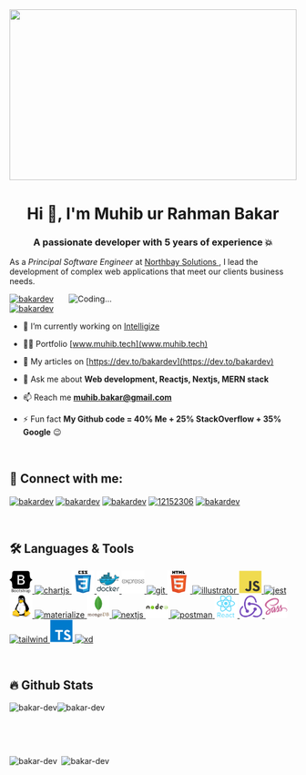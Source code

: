 <div id="header" align="center">
  <img src="https://user-images.githubusercontent.com/10498744/210012254-234538ff-d198-48aa-8964-37e6fd45d227.gif" height="300" width="100%" />
</div>

<h1 align="center">Hi 👋, I'm Muhib ur Rahman Bakar</h1>
<h3 align="center">A passionate developer with 5 years of experience 💥</h3>
<p>As a <i>Principal Software Engineer</i> at <a href="https://northbaysolutions.com" target="blank"> Northbay Solutions </a>, I lead the development of complex web applications that meet our clients business needs.</p>

<img src="https://cdn.dribbble.com/users/1162077/screenshots/3848914/programmer.gif" width="400" align="right" alt="Coding..."/>

<p align="left"> <a href="https://twitter.com/bakardev" target="blank"><img src="https://img.shields.io/twitter/follow/bakardev?logo=twitter&style=for-the-badge" alt="bakardev" /></a> <a href="https://github.com/bakardev" target="blank"><img src="https://img.shields.io/github/followers/bakar-dev?logo=github&label=follow&style=for-the-badge" alt="bakardev" /></a> </p>

- 🔭 I’m currently working on [Intelligize](https://www.intelligize.com)

- 👨‍💻 Portfolio [www.muhib.tech](www.muhib.tech)

- 📝 My articles on [https://dev.to/bakardev](https://dev.to/bakardev)

- 💬 Ask me about **Web development, Reactjs, Nextjs, MERN stack**

- 📫 Reach me **muhib.bakar@gmail.com**

- ⚡ Fun fact **My Github code = 40% Me + 25% StackOverflow + 35% Google** 😉

</br>

## 👨 Connect with me:

<p align="left">
<a href="https://dev.to/bakardev" target="blank"><img align="center" src="https://raw.githubusercontent.com/rahuldkjain/github-profile-readme-generator/master/src/images/icons/Social/devto.svg" alt="bakardev" height="30" width="40" /></a>
<a href="https://twitter.com/bakardev" target="blank"><img align="center" src="https://raw.githubusercontent.com/rahuldkjain/github-profile-readme-generator/master/src/images/icons/Social/twitter.svg" alt="bakardev" height="30" width="40" /></a>
<a href="https://linkedin.com/in/bakardev" target="blank"><img align="center" src="https://raw.githubusercontent.com/rahuldkjain/github-profile-readme-generator/master/src/images/icons/Social/linked-in-alt.svg" alt="bakardev" height="30" width="40" /></a>
<a href="https://stackoverflow.com/users/12152306" target="blank"><img align="center" src="https://raw.githubusercontent.com/rahuldkjain/github-profile-readme-generator/master/src/images/icons/Social/stack-overflow.svg" alt="12152306" height="30" width="40" /></a>
<a href="https://instagram.com/bakardev" target="blank"><img align="center" src="https://raw.githubusercontent.com/rahuldkjain/github-profile-readme-generator/master/src/images/icons/Social/instagram.svg" alt="bakardev" height="30" width="40" /></a>
</p>

</br>

## 🛠 Languages & Tools

<p align="left"> <a href="https://getbootstrap.com" target="_blank" rel="noreferrer"> <img src="https://raw.githubusercontent.com/devicons/devicon/master/icons/bootstrap/bootstrap-plain-wordmark.svg" alt="bootstrap" width="40" height="40"/> </a> <a href="https://www.chartjs.org" target="_blank" rel="noreferrer"> <img src="https://www.chartjs.org/media/logo-title.svg" alt="chartjs" width="40" height="40"/> </a> <a href="https://www.w3schools.com/css/" target="_blank" rel="noreferrer"> <img src="https://raw.githubusercontent.com/devicons/devicon/master/icons/css3/css3-original-wordmark.svg" alt="css3" width="40" height="40"/> </a> <a href="https://www.docker.com/" target="_blank" rel="noreferrer"> <img src="https://raw.githubusercontent.com/devicons/devicon/master/icons/docker/docker-original-wordmark.svg" alt="docker" width="40" height="40"/> </a> <a href="https://expressjs.com" target="_blank" rel="noreferrer"> <img src="https://raw.githubusercontent.com/devicons/devicon/master/icons/express/express-original-wordmark.svg" alt="express" width="40" height="40"/> </a> <a href="https://git-scm.com/" target="_blank" rel="noreferrer"> <img src="https://www.vectorlogo.zone/logos/git-scm/git-scm-icon.svg" alt="git" width="40" height="40"/> </a> <a href="https://www.w3.org/html/" target="_blank" rel="noreferrer"> <img src="https://raw.githubusercontent.com/devicons/devicon/master/icons/html5/html5-original-wordmark.svg" alt="html5" width="40" height="40"/> </a> <a href="https://www.adobe.com/in/products/illustrator.html" target="_blank" rel="noreferrer"> <img src="https://www.vectorlogo.zone/logos/adobe_illustrator/adobe_illustrator-icon.svg" alt="illustrator" width="40" height="40"/> </a> <a href="https://developer.mozilla.org/en-US/docs/Web/JavaScript" target="_blank" rel="noreferrer"> <img src="https://raw.githubusercontent.com/devicons/devicon/master/icons/javascript/javascript-original.svg" alt="javascript" width="40" height="40"/> </a> <a href="https://jestjs.io" target="_blank" rel="noreferrer"> <img src="https://www.vectorlogo.zone/logos/jestjsio/jestjsio-icon.svg" alt="jest" width="40" height="40"/> </a> <a href="https://www.linux.org/" target="_blank" rel="noreferrer"> <img src="https://raw.githubusercontent.com/devicons/devicon/master/icons/linux/linux-original.svg" alt="linux" width="40" height="40"/> </a> <a href="https://materializecss.com/" target="_blank" rel="noreferrer"> <img src="https://raw.githubusercontent.com/prplx/svg-logos/5585531d45d294869c4eaab4d7cf2e9c167710a9/svg/materialize.svg" alt="materialize" width="40" height="40"/> </a> <a href="https://www.mongodb.com/" target="_blank" rel="noreferrer"> <img src="https://raw.githubusercontent.com/devicons/devicon/master/icons/mongodb/mongodb-original-wordmark.svg" alt="mongodb" width="40" height="40"/> </a> <a href="https://nextjs.org/" target="_blank" rel="noreferrer"> <img src="https://cdn.worldvectorlogo.com/logos/nextjs-2.svg" alt="nextjs" width="40" height="40"/> </a> <a href="https://nodejs.org" target="_blank" rel="noreferrer"> <img src="https://raw.githubusercontent.com/devicons/devicon/master/icons/nodejs/nodejs-original-wordmark.svg" alt="nodejs" width="40" height="40"/> </a> <a href="https://postman.com" target="_blank" rel="noreferrer"> <img src="https://www.vectorlogo.zone/logos/getpostman/getpostman-icon.svg" alt="postman" width="40" height="40"/> </a> <a href="https://reactjs.org/" target="_blank" rel="noreferrer"> <img src="https://raw.githubusercontent.com/devicons/devicon/master/icons/react/react-original-wordmark.svg" alt="react" width="40" height="40"/> </a> <a href="https://redux.js.org" target="_blank" rel="noreferrer"> <img src="https://raw.githubusercontent.com/devicons/devicon/master/icons/redux/redux-original.svg" alt="redux" width="40" height="40"/> </a> <a href="https://sass-lang.com" target="_blank" rel="noreferrer"> <img src="https://raw.githubusercontent.com/devicons/devicon/master/icons/sass/sass-original.svg" alt="sass" width="40" height="40"/> </a> <a href="https://tailwindcss.com/" target="_blank" rel="noreferrer"> <img src="https://www.vectorlogo.zone/logos/tailwindcss/tailwindcss-icon.svg" alt="tailwind" width="40" height="40"/> </a> <a href="https://www.typescriptlang.org/" target="_blank" rel="noreferrer"> <img src="https://raw.githubusercontent.com/devicons/devicon/master/icons/typescript/typescript-original.svg" alt="typescript" width="40" height="40"/> </a> <a href="https://www.adobe.com/products/xd.html" target="_blank" rel="noreferrer"> <img src="https://cdn.worldvectorlogo.com/logos/adobe-xd.svg" alt="xd" width="40" height="40"/> </a> </p>

<br>

## 🔥 Github Stats

<p><img align="left" src="https://github-readme-stats.vercel.app/api/top-langs/?username=bakar-dev&theme=radical" alt="bakar-dev" />
<img src="https://github-readme-streak-stats.herokuapp.com/?user=bakar-dev&theme=dark" alt="bakar-dev" /></p>

<br>
<br>

## 

<p><img src="https://github-readme-stats.vercel.app/api/pin/?username=bakar-dev&repo=postit&theme=radical" alt="bakar-dev" />&nbsp;&nbsp;<img src="https://github-readme-stats.vercel.app/api/pin/?username=bakar-dev&repo=crown-clothing&theme=radical" alt="bakar-dev" /></p>
